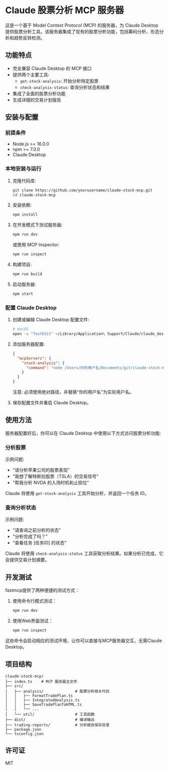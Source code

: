 # Claude 股票分析 MCP 服务器

这是一个基于 Model Context Protocol (MCP) 的服务器，为 Claude Desktop 提供股票分析工具。该服务器集成了现有的股票分析功能，包括筹码分析、形态分析和趋势反转检测。

## 功能特点

- 完全兼容 Claude Desktop 的 MCP 接口
- 提供两个主要工具:
  - `get-stock-analysis`: 开始分析特定股票
  - `check-analysis-status`: 查询分析状态和结果
- 集成了全面的股票分析功能
- 生成详细的交易计划报告

## 安装与配置

### 前提条件

- Node.js >= 16.0.0
- npm >= 7.0.0
- Claude Desktop

### 本地安装与运行

1. 克隆代码库:
   ```bash
   git clone https://github.com/yourusername/claude-stock-mcp.git
   cd claude-stock-mcp
   ```

2. 安装依赖:
   ```bash
   npm install
   ```

3. 在开发模式下测试服务器:
   ```bash
   npm run dev
   ```
   
   或使用 MCP Inspector:
   ```bash
   npm run inspect
   ```

4. 构建项目:
   ```bash
   npm run build
   ```

5. 启动服务器:
   ```bash
   npm start
   ```

### 配置 Claude Desktop

1. 创建或编辑 Claude Desktop 配置文件:
   ```bash
   # macOS
   open -a "TextEdit" ~/Library/Application\ Support/Claude/claude_desktop_config.json
   ```

2. 添加服务器配置:
   ```json
   {
     "mcpServers": {
       "stock-analysis": {
         "command": "node /Users/你的用户名/Documents/git/claude-stock-mcp/dist/stock-analysis-server.js"
       }
     }
   }
   ```
   注意: 必须使用绝对路径，并替换"你的用户名"为实际用户名。

3. 保存配置文件并重启 Claude Desktop。

## 使用方法

服务器配置好后，你可以在 Claude Desktop 中使用以下方式访问股票分析功能:

### 分析股票

示例问题:
- "请分析苹果公司的股票表现"
- "我想了解特斯拉股票（TSLA）的交易信号"
- "帮我分析 NVDA 的入场时机和止损位"

Claude 将使用 `get-stock-analysis` 工具开始分析，并返回一个任务 ID。

### 查询分析状态

示例问题:
- "请查询之前分析的状态"
- "分析完成了吗？"
- "查看任务 [任务ID] 的状态"

Claude 将使用 `check-analysis-status` 工具获取分析结果。如果分析已完成，它会提供交易计划摘要。

## 开发测试

fastmcp提供了两种便捷的测试方式：

1. 使用命令行模式测试：
   ```bash
   npm run dev
   ```

2. 使用Web界面测试：
   ```bash
   npm run inspect
   ```

这些命令会启动相应的测试环境，让你可以直接与MCP服务器交互，无需Claude Desktop。

## 项目结构

```
claude-stock-mcp/
├── index.ts    # MCP 服务器主文件
├── src/
│   ├── analysis/              # 股票分析相关代码
│   │   ├── FormatTradePlan.ts
│   │   ├── IntegratedAnalysis.ts
│   │   ├── SaveTradePlanToHTML.ts
│   │   └── ...
│   └── util/                  # 工具函数
├── dist/                      # 编译输出
├── trading-reports/           # 分析报告保存目录
├── package.json
└── tsconfig.json
```

## 许可证

MIT
